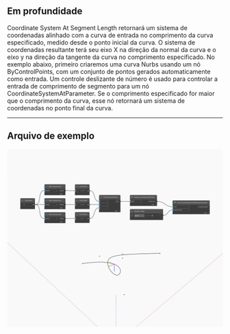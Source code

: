 <!--- Autodesk.DesignScript.Geometry.Curve.CoordinateSystemAtSegmentLength --->
<!--- ZNPLCTHUSPIP3EMDAM4IGJTCBFMOVDXMVS2J4XSXYSX3WEWBWS5Q --->
## Em profundidade
Coordinate System At Segment Length retornará um sistema de coordenadas alinhado com a curva de entrada no comprimento da curva especificado, medido desde o ponto inicial da curva. O sistema de coordenadas resultante terá seu eixo X na direção da normal da curva e o eixo y na direção da tangente da curva no comprimento especificado. No exemplo abaixo, primeiro criaremos uma curva Nurbs usando um nó ByControlPoints, com um conjunto de pontos gerados automaticamente como entrada. Um controle deslizante de número é usado para controlar a entrada de comprimento de segmento para um nó CoordinateSystemAtParameter. Se o comprimento especificado for maior que o comprimento da curva, esse nó retornará um sistema de coordenadas no ponto final da curva.
___
## Arquivo de exemplo

![CoordinateSystemAtSegmentLength](./ZNPLCTHUSPIP3EMDAM4IGJTCBFMOVDXMVS2J4XSXYSX3WEWBWS5Q_img.jpg)

